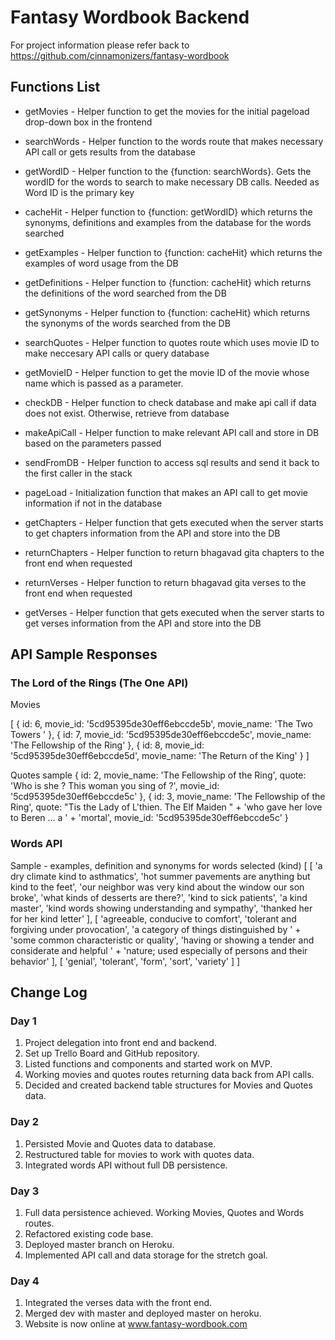 # Fantasy Wordbook Backend

For project information please refer back to https://github.com/cinnamonizers/fantasy-wordbook

## Functions List

- getMovies - Helper function to get the movies for the initial pageload drop-down box in the frontend

- searchWords - Helper function to the words route that makes necessary API call or gets results from the database

- getWordID - Helper function to the {function: searchWords}. Gets the wordID for the words to search to make necessary DB calls. Needed as Word ID is the primary key

- cacheHit - Helper function to {function: getWordID} which returns the synonyms, definitions and examples from the database for the words searched

- getExamples - Helper function to {function: cacheHit} which returns the examples of word usage from the DB

- getDefinitions - Helper function to {function: cacheHit} which returns the definitions of the word searched from the DB

- getSynonyms - Helper function to {function: cacheHit} which returns the synonyms of the words searched from the DB

- searchQuotes - Helper function to quotes route which uses movie ID to make neccesary API calls or query database

- getMovieID - Helper function to get the movie ID of the movie whose name which is passed as a parameter.

- checkDB - Helper function to check database and make api call if data does not exist.
Otherwise, retrieve from database

- makeApiCall - Helper function to make relevant API call and store in DB based on the parameters passed

- sendFromDB - Helper function to access sql results and send it back to the first caller in the stack

- pageLoad - Initialization function that makes an API call to get movie information if not in the database

- getChapters - Helper function that gets executed when the server starts to get chapters information from the API and store into the DB

- returnChapters - Helper function to return bhagavad gita chapters to the front end when requested

- returnVerses - Helper function to return bhagavad gita verses to the front end when requested

- getVerses - Helper function that gets executed when the server starts to get verses information from the API and store into the DB

## API Sample Responses
### The Lord of the Rings (The One API)
Movies

[
{
id: 6,
movie_id: '5cd95395de30eff6ebccde5b',
movie_name: 'The Two Towers '
},
{
id: 7,
movie_id: '5cd95395de30eff6ebccde5c',
movie_name: 'The Fellowship of the Ring'
},
{
id: 8,
movie_id: '5cd95395de30eff6ebccde5d',
movie_name: 'The Return of the King'
}
]

Quotes sample
{
id: 2,
movie_name: 'The Fellowship of the Ring',
quote: 'Who is she ? This woman you sing of ?',
movie_id: '5cd95395de30eff6ebccde5c'
},
{
id: 3,
movie_name: 'The Fellowship of the Ring',
quote: "Tis the Lady of L'thien. The Elf Maiden " +
'who gave her love to Beren ... a ' +
'mortal',
movie_id: '5cd95395de30eff6ebccde5c'
}

### Words API
Sample - examples, definition and synonyms for words selected (kind)
[
[
'a dry climate kind to asthmatics',
'hot summer pavements are anything but kind to the feet',
'our neighbor was very kind about the window our son broke',
'what kinds of desserts are there?',
'kind to sick patients',
'a kind master',
'kind words showing understanding and sympathy',
'thanked her for her kind letter'
],
[
'agreeable, conducive to comfort',
'tolerant and forgiving under provocation',
'a category of things distinguished by ' +
'some common characteristic or quality',
'having or showing a tender and considerate and helpful ' +
'nature; used especially of persons and their behavior'
],
[ 'genial', 'tolerant', 'form', 'sort', 'variety' ]
]

## Change Log

### Day 1

1. Project delegation into front end and backend. 
2. Set up Trello Board and GitHub repository.
3. Listed functions and components and started work on MVP.
4. Working movies and quotes routes returning data back from API calls.
5. Decided and created backend table structures for Movies and Quotes data.

### Day 2

1. Persisted Movie and Quotes data to database.
2. Restructured table for movies to work with quotes data. 
3. Integrated words API without full DB persistence.

### Day 3

1. Full data persistence achieved. Working Movies, Quotes and Words routes.
2. Refactored existing code base.
3. Deployed master branch on Heroku.
4. Implemented API call and data storage for the stretch goal.

### Day 4

1. Integrated the verses data with the front end.
2. Merged dev with master and deployed master on heroku.
3. Website is now online at www.fantasy-wordbook.com
